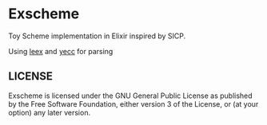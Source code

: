 # Exscheme

Toy Scheme implementation in Elixir inspired by SICP.

Using [leex](http://erlang.org/doc/man/leex.html) and
[yecc](http://erlang.org/doc/man/yecc.html) for
parsing

## LICENSE
Exscheme is licensed under the GNU General Public License as published by the Free Software Foundation, either version 3 of the License, or (at your option) any later version.
